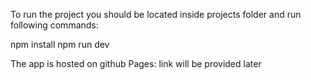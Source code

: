 To run the project you should be located inside projects folder and run following commands:

npm install
npm run dev

The app is hosted on github Pages:
link will be provided later

